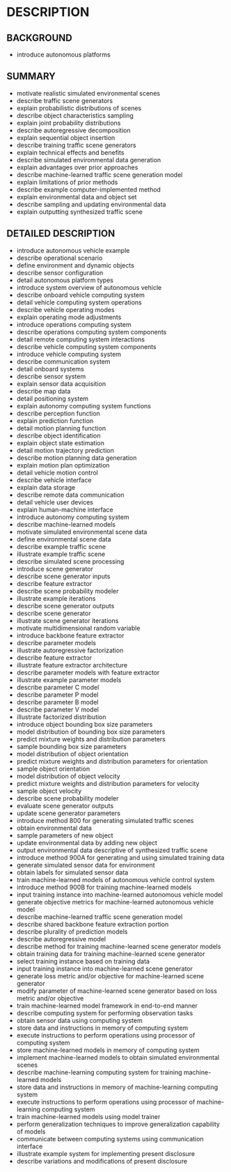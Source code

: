 # DESCRIPTION

## BACKGROUND

- introduce autonomous platforms

## SUMMARY

- motivate realistic simulated environmental scenes
- describe traffic scene generators
- explain probabilistic distributions of scenes
- describe object characteristics sampling
- explain joint probability distributions
- describe autoregressive decomposition
- explain sequential object insertion
- describe training traffic scene generators
- explain technical effects and benefits
- describe simulated environmental data generation
- explain advantages over prior approaches
- describe machine-learned traffic scene generation model
- explain limitations of prior methods
- describe example computer-implemented method
- explain environmental data and object set
- describe sampling and updating environmental data
- explain outputting synthesized traffic scene

## DETAILED DESCRIPTION

- introduce autonomous vehicle example
- describe operational scenario
- define environment and dynamic objects
- describe sensor configuration
- detail autonomous platform types
- introduce system overview of autonomous vehicle
- describe onboard vehicle computing system
- detail vehicle computing system operations
- describe vehicle operating modes
- explain operating mode adjustments
- introduce operations computing system
- describe operations computing system components
- detail remote computing system interactions
- describe vehicle computing system components
- introduce vehicle computing system
- describe communication system
- detail onboard systems
- describe sensor system
- explain sensor data acquisition
- describe map data
- detail positioning system
- explain autonomy computing system functions
- describe perception function
- explain prediction function
- detail motion planning function
- describe object identification
- explain object state estimation
- detail motion trajectory prediction
- describe motion planning data generation
- explain motion plan optimization
- detail vehicle motion control
- describe vehicle interface
- explain data storage
- describe remote data communication
- detail vehicle user devices
- explain human-machine interface
- introduce autonomy computing system
- describe machine-learned models
- motivate simulated environmental scene data
- define environmental scene data
- describe example traffic scene
- illustrate example traffic scene
- describe simulated scene processing
- introduce scene generator
- describe scene generator inputs
- describe feature extractor
- describe scene probability modeler
- illustrate example iterations
- describe scene generator outputs
- describe scene generator
- illustrate scene generator iterations
- motivate multidimensional random variable
- introduce backbone feature extractor
- describe parameter models
- illustrate autoregressive factorization
- describe feature extractor
- illustrate feature extractor architecture
- describe parameter models with feature extractor
- illustrate example parameter models
- describe parameter C model
- describe parameter P model
- describe parameter B model
- describe parameter V model
- illustrate factorized distribution
- introduce object bounding box size parameters
- model distribution of bounding box size parameters
- predict mixture weights and distribution parameters
- sample bounding box size parameters
- model distribution of object orientation
- predict mixture weights and distribution parameters for orientation
- sample object orientation
- model distribution of object velocity
- predict mixture weights and distribution parameters for velocity
- sample object velocity
- describe scene probability modeler
- evaluate scene generator outputs
- update scene generator parameters
- introduce method 800 for generating simulated traffic scenes
- obtain environmental data
- sample parameters of new object
- update environmental data by adding new object
- output environmental data descriptive of synthesized traffic scene
- introduce method 900A for generating and using simulated training data
- generate simulated sensor data for environment
- obtain labels for simulated sensor data
- train machine-learned models of autonomous vehicle control system
- introduce method 900B for training machine-learned models
- input training instance into machine-learned autonomous vehicle model
- generate objective metrics for machine-learned autonomous vehicle model
- describe machine-learned traffic scene generation model
- describe shared backbone feature extraction portion
- describe plurality of prediction models
- describe autoregressive model
- describe method for training machine-learned scene generator models
- obtain training data for training machine-learned scene generator
- select training instance based on training data
- input training instance into machine-learned scene generator
- generate loss metric and/or objective for machine-learned scene generator
- modify parameter of machine-learned scene generator based on loss metric and/or objective
- train machine-learned model framework in end-to-end manner
- describe computing system for performing observation tasks
- obtain sensor data using computing system
- store data and instructions in memory of computing system
- execute instructions to perform operations using processor of computing system
- store machine-learned models in memory of computing system
- implement machine-learned models to obtain simulated environmental scenes
- describe machine-learning computing system for training machine-learned models
- store data and instructions in memory of machine-learning computing system
- execute instructions to perform operations using processor of machine-learning computing system
- train machine-learned models using model trainer
- perform generalization techniques to improve generalization capability of models
- communicate between computing systems using communication interface
- illustrate example system for implementing present disclosure
- describe variations and modifications of present disclosure

